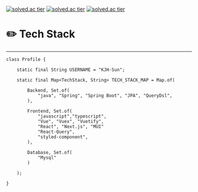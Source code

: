 
[![solved.ac tier](http://mazassumnida.wtf/api/generate_badge?boj=wngus7955)](https://solved.ac/wngus7955)
[![solved.ac tier](http://mazassumnida.wtf/api/v2/generate_badge?boj=wngus7955)](https://solved.ac/wngus7955)
[![solved.ac tier](http://mazassumnida.wtf/api/mini/generate_badge?boj=wngus7955)](https://solved.ac/wngus7955)



# ✏️ Tech Stack

------

```
class Profile {

    static final String USERNAME = "KJH-Sun";

    static final Map<TechStack, String> TECH_STACK_MAP = Map.of(
     
        Backend, Set.of(
            "java", "Spring", "Spring Boot", "JPA", "QueryDsl",
        ),
            
        Frontend, Set.of(
            "javascript","typescript",
            "Vue", "Vuex", "Vuetify", 
            "React", "Next.js", "MUI"
            "React-Query",
            "styled-component", 
        ),
            
        Database, Set.of(
            "Mysql"
        )
        
    );

}
```
